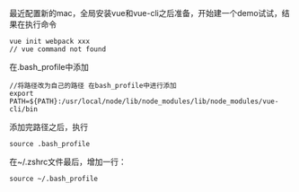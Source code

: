 最近配置新的mac，全局安装vue和vue-cli之后准备，开始建一个demo试试，结果在执行命令
```
vue init webpack xxx
// vue command not found
```

在.bash_profile中添加
```
//将路径改为自己的路径 在bash_profile中进行添加
export PATH=${PATH}:/usr/local/node/lib/node_modules/lib/node_modules/vue-cli/bin
```
添加完路径之后，执行
```
source .bash_profile
```
在~/.zshrc文件最后，增加一行：
```
source ~/.bash_profile
```
